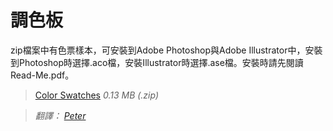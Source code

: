 

# 調色板

zip檔案中有色票樣本，可安裝到Adobe Photoshop與Adobe Illustrator中，安裝到Photoshop時選擇.aco檔，安裝Illustrator時選擇.ase檔。安裝時請先閱讀Read-Me.pdf。


> [Color Swatches](http://material-design.storage.googleapis.com/downloads/color_swatches.zip)
*0.13 MB (.zip)*


> *翻譯： [Peter](https://www.facebook.com/viator75)*